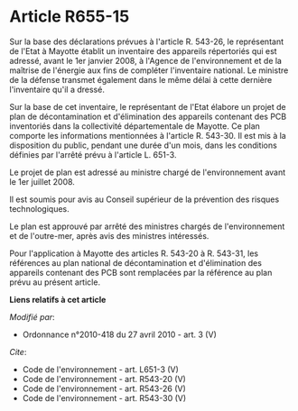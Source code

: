# Article R655-15

Sur la base des déclarations prévues à l'article R. 543-26, le représentant de l'Etat à Mayotte établit un inventaire des
appareils répertoriés qui est adressé, avant le 1er janvier 2008, à l'Agence de l'environnement et de la maîtrise de
l'énergie aux fins de compléter l'inventaire national. Le ministre de la défense transmet également dans le même délai à
cette dernière l'inventaire qu'il a dressé. 

Sur la base de cet inventaire, le représentant de l'Etat élabore un projet de plan de décontamination et d'élimination des
appareils contenant des PCB inventoriés dans la collectivité départementale de Mayotte. Ce plan comporte les informations
mentionnées à l'article R. 543-30. Il est mis à la disposition du public, pendant une durée d'un mois, dans les conditions
définies par l'arrêté prévu à l'article L. 651-3. 

Le projet de plan est adressé au ministre chargé de l'environnement avant le 1er juillet 2008. 

Il est soumis pour avis au Conseil supérieur de la prévention des risques technologiques. 

Le plan est approuvé par arrêté des ministres chargés de l'environnement et de l'outre-mer, après avis des ministres
intéressés. 

Pour l'application à Mayotte des articles R. 543-20 à R. 543-31, les références au plan national de décontamination et
d'élimination des appareils contenant des PCB sont remplacées par la référence au plan prévu au présent article.

**Liens relatifs à cet article**

_Modifié par_:

  - Ordonnance n°2010-418  du 27 avril 2010 - art. 3 (V)

_Cite_:

  - Code de l'environnement - art. L651-3 (V)
  - Code de l'environnement - art. R543-20 (V)
  - Code de l'environnement - art. R543-26 (V)
  - Code de l'environnement - art. R543-30 (V)
